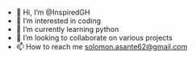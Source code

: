 - 👋 Hi, I’m @InspiredGH
- 👀 I’m interested in coding
- 🌱 I’m currently learning python
- 💞️ I’m looking to collaborate on various projects
- 📫 How to reach me solomon.asante62@gmail.com

<!---
InspiredGH/InspiredGH is a ✨ special ✨ repository because its `README.md` (this file) appears on your GitHub profile.
You can click the Preview link to take a look at your changes.
--->
